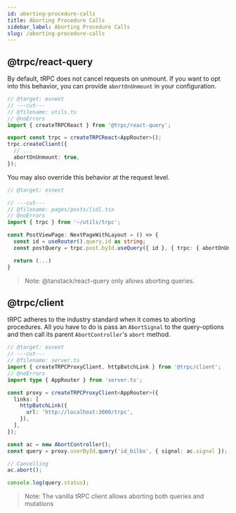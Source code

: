 ```yaml
---
id: aborting-procedure-calls
title: Aborting Procedure Calls
sidebar_label: Aborting Procedure Calls
slug: /aborting-procedure-calls
---
```


## @trpc/react-query

By default, tRPC does not cancel requests on unmount. If you want to opt into this behavior, you can provide `abortOnUnmount` in your configuration.

```ts twoslash title="client.ts"
// @target: esnext
// ---cut---
// @filename: utils.ts
// @noErrors
import { createTRPCReact } from '@trpc/react-query';

export const trpc = createTRPCReact<AppRouter>();
trpc.createClient({
  // ...
  abortOnUnmount: true,
});
```

You may also override this behavior at the request level.

```ts twoslash title="client.ts"
// @target: esnext

// ---cut---
// @filename: pages/posts/[id].tsx
// @noErrors
import { trpc } from '~/utils/trpc';

const PostViewPage: NextPageWithLayout = () => {
  const id = useRouter().query.id as string;
  const postQuery = trpc.post.byId.useQuery({ id }, { trpc: { abortOnUnmount: true } });

  return (...)
}
```

> Note: @tanstack/react-query only allows aborting queries.

## @trpc/client

tRPC adheres to the industry standard when it comes to aborting procedures. All you have to do is pass an `AbortSignal` to the query-options and then call its parent `AbortController`'s `abort` method.

```ts twoslash title="utils.ts"
// @target: esnext
// ---cut---
// @filename: server.ts
import { createTRPCProxyClient, httpBatchLink } from '@trpc/client';
// @noErrors
import type { AppRouter } from 'server.ts';

const proxy = createTRPCProxyClient<AppRouter>({
  links: [
    httpBatchLink({
      url: 'http://localhost:3000/trpc',
    }),
  ],
});

const ac = new AbortController();
const query = proxy.userById.query('id_bilbo', { signal: ac.signal });

// Cancelling
ac.abort();

console.log(query.status);
```

> Note: The vanilla tRPC client allows aborting both queries and mutations
